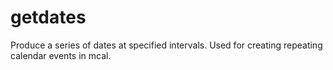 # getdates

Produce a series of dates at specified intervals.  Used for creating repeating calendar events in mcal.
